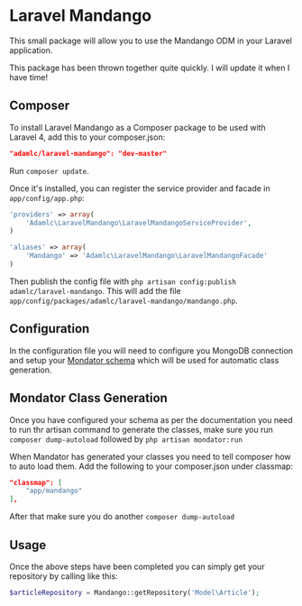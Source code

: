 Laravel Mandango
================

This small package will allow you to use the Mandango ODM in your Laravel application.

This package has been thrown together quite quickly. I will update it when I have time!


## Composer

To install Laravel Mandango as a Composer package to be used with Laravel 4, add this to your composer.json:

```json
"adamlc/laravel-mandango": "dev-master"
```

Run `composer update`.

Once it's installed, you can register the service provider and facade in `app/config/app.php`:

```php
'providers' => array(
    'Adamlc\LaravelMandango\LaravelMandangoServiceProvider',
)
```

```php
'aliases' => array(
	'Mandango' => 'Adamlc\LaravelMandango\LaravelMandangoFacade'
)
```

Then publish the config file with `php artisan config:publish adamlc/laravel-mandango`. This will add the file `app/config/packages/adamlc/laravel-mandango/mandango.php`.


## Configuration

In the configuration file you will need to configure you MongoDB connection and setup your [Mondator schema](http://mandango.org/doc/mandango/mondator.html) which will be used for automatic class generation.


## Mondator Class Generation

Once you have configured your schema as per the documentation you need to run thr artisan command to generate the classes, make sure you run `composer dump-autoload` followed by `php artisan mondator:run`

When Mandator has generated your classes you need to tell composer how to auto load them. Add the following to your composer.json under classmap:

```json
"classmap": [
	"app/mandango"
],
```

After that make sure you do another `composer dump-autoload`


## Usage

Once the above steps have been completed you can simply get your repository by calling like this:

```php
$articleRepository = Mandango::getRepository('Model\Article');
```
